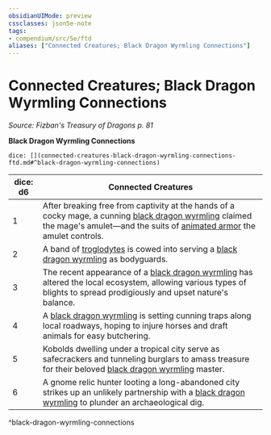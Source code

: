 ```yaml
---
obsidianUIMode: preview
cssclasses: json5e-note
tags:
- compendium/src/5e/ftd
aliases: ["Connected Creatures; Black Dragon Wyrmling Connections"]
---
```

# Connected Creatures; Black Dragon Wyrmling Connections
*Source: Fizban's Treasury of Dragons p. 81* 

**Black Dragon Wyrmling Connections**

`dice: [](connected-creatures-black-dragon-wyrmling-connections-ftd.md#^black-dragon-wyrmling-connections)`

| dice: d6 | Connected Creatures |
|----------|---------------------|
| 1 | After breaking free from captivity at the hands of a cocky mage, a cunning [black dragon wyrmling](2-Mechanics/CLI/bestiary/dragon/black-dragon-wyrmling.md) claimed the mage's amulet—and the suits of [animated armor](2-Mechanics/CLI/bestiary/construct/animated-armor.md) the amulet controls. |
| 2 | A band of [troglodytes](2-Mechanics/CLI/bestiary/humanoid/troglodyte.md) is cowed into serving a [black dragon wyrmling](2-Mechanics/CLI/bestiary/dragon/black-dragon-wyrmling.md) as bodyguards. |
| 3 | The recent appearance of a [black dragon wyrmling](2-Mechanics/CLI/bestiary/dragon/black-dragon-wyrmling.md) has altered the local ecosystem, allowing various types of blights to spread prodigiously and upset nature's balance. |
| 4 | A [black dragon wyrmling](2-Mechanics/CLI/bestiary/dragon/black-dragon-wyrmling.md) is setting cunning traps along local roadways, hoping to injure horses and draft animals for easy butchering. |
| 5 | Kobolds dwelling under a tropical city serve as safecrackers and tunneling burglars to amass treasure for their beloved [black dragon wyrmling](2-Mechanics/CLI/bestiary/dragon/black-dragon-wyrmling.md) master. |
| 6 | A gnome relic hunter looting a long-abandoned city strikes up an unlikely partnership with a [black dragon wyrmling](2-Mechanics/CLI/bestiary/dragon/black-dragon-wyrmling.md) to plunder an archaeological dig. |
^black-dragon-wyrmling-connections